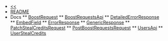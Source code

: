 * [<<](/boost-request-bot/discord/boost-request.md)
* [README](/boost-request-bot/python-sdk/README.md)
* Docs
** [BoostRequest](/boost-request-bot/python-sdk/docs/BoostRequest.md)
** [BoostRequestsApi](/boost-request-bot/python-sdk/docs/BoostRequestsApi.md)
** [DetailedErrorResponse](/boost-request-bot/python-sdk/docs/DetailedErrorResponse.md)
** [EmbedField](/boost-request-bot/python-sdk/docs/EmbedField.md)
** [ErrorResponse](/boost-request-bot/python-sdk/docs/ErrorResponse.md)
** [GenericResponse](/boost-request-bot/python-sdk/docs/GenericResponse.md)
** [PatchStealCreditsRequest](/boost-request-bot/python-sdk/docs/PatchStealCreditsRequest.md)
** [PostBoostRequestsRequest](/boost-request-bot/python-sdk/docs/PostBoostRequestsRequest.md)
** [UsersApi](/boost-request-bot/python-sdk/docs/UsersApi.md)
** [UserStealCredits](/boost-request-bot/python-sdk/docs/UserStealCredits.md)
